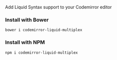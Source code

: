 Add Liquid Syntax support to your Codemirror editor

### Install with Bower

`bower i codemirror-liquid-multiplex`

### Install with NPM 

`npm i codemirror-liquid-multiplex`
